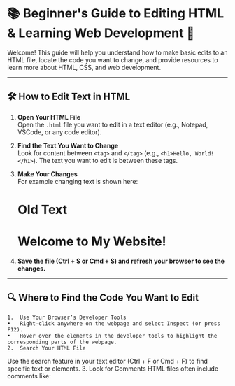 # 📚 Beginner's Guide to Editing HTML & Learning Web Development 🚀

Welcome! This guide will help you understand how to make basic edits to an HTML file, locate the code you want to change, and provide resources to learn more about HTML, CSS, and web development. 

---

## 🛠️ How to Edit Text in HTML

1. **Open Your HTML File**  
   Open the `.html` file you want to edit in a text editor (e.g., Notepad, VSCode, or any code editor).  

2. **Find the Text You Want to Change**  
   Look for content between `<tag>` and `</tag>` (e.g., `<h1>Hello, World!</h1>`). The text you want to edit is between these tags.

3. **Make Your Changes**  
   For example changing text is shown here:
   
   <h1>Old Text</h1>
   
   <h1>Welcome to My Website!</h1>
   
4. **Save the file (Ctrl + S or Cmd + S) and refresh your browser to see the changes.**


---

## 🔍 Where to Find the Code You Want to Edit

	1.	Use Your Browser’s Developer Tools
	•	Right-click anywhere on the webpage and select Inspect (or press F12).
	•	Hover over the elements in the developer tools to highlight the corresponding parts of the webpage.
	2.	Search Your HTML File
Use the search feature in your text editor (Ctrl + F or Cmd + F) to find specific text or elements.
	3.	Look for Comments
HTML files often include comments like:
